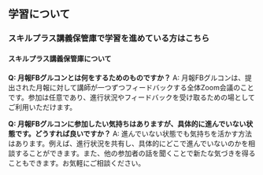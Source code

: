 ## 学習について
### スキルプラス講義保管庫で学習を進めている方はこちら
#### スキルプラス講義保管庫について

**Q: 月報FBグルコンとは何をするためのものですか？**
A: 月報FBグルコンは、提出された月報に対して講師が一つずつフィードバックする全体Zoom会議のことです。参加は任意であり、進行状況やフィードバックを受け取るための場としてご利用いただけます。

**Q: 月報FBグルコンに参加したい気持ちはありますが、具体的に進んでいない状態です。どうすれば良いですか？**
A: 進んでいない状態でも気持ちを活かす方法はあります。例えば、進行状況を共有し、具体的にどこで進んでいないのかを相談することができます。また、他の参加者の話を聞くことで新たな気づきを得ることもできます。お気軽にご相談ください。
